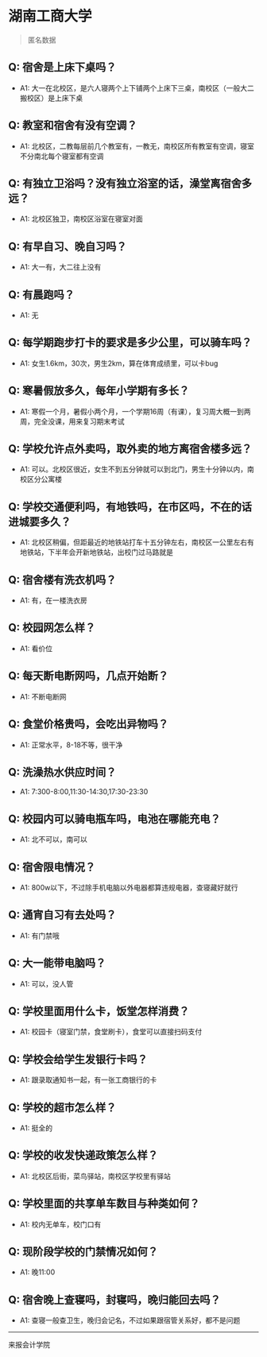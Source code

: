 # 湖南工商大学

> 匿名数据

## Q: 宿舍是上床下桌吗？

- A1: 大一在北校区，是六人寝两个上下铺两个上床下三桌，南校区（一般大二搬校区）是上床下桌

## Q: 教室和宿舍有没有空调？

- A1: 北校区，二教每层前几个教室有，一教无，南校区所有教室有空调，寝室不分南北每个寝室都有空调

## Q: 有独立卫浴吗？没有独立浴室的话，澡堂离宿舍多远？

- A1: 北校区独卫，南校区浴室在寝室对面

## Q: 有早自习、晚自习吗？

- A1: 大一有，大二往上没有

## Q: 有晨跑吗？

- A1: 无

## Q: 每学期跑步打卡的要求是多少公里，可以骑车吗？

- A1: 女生1.6km，30次，男生2km，算在体育成绩里，可以卡bug

## Q: 寒暑假放多久，每年小学期有多长？

- A1: 寒假一个月，暑假小两个月，一个学期16周（有课），复习周大概一到两周，完全没课，用来复习期末考试

## Q: 学校允许点外卖吗，取外卖的地方离宿舍楼多远？

- A1: 可以。北校区很近，女生不到五分钟就可以到北门，男生十分钟以内，南校区分公寓楼

## Q: 学校交通便利吗，有地铁吗，在市区吗，不在的话进城要多久？

- A1: 北校区稍偏，但距最近的地铁站打车十五分钟左右，南校区一公里左右有地铁站，下半年会开新地铁站，出校门过马路就是

## Q: 宿舍楼有洗衣机吗？

- A1: 有，在一楼洗衣房

## Q: 校园网怎么样？

- A1: 看价位

## Q: 每天断电断网吗，几点开始断？

- A1: 不断电断网

## Q: 食堂价格贵吗，会吃出异物吗？

- A1: 正常水平，8-18不等，很干净

## Q: 洗澡热水供应时间？

- A1: 7:300-8:00,11:30-14:30,17:30-23:30

## Q: 校园内可以骑电瓶车吗，电池在哪能充电？

- A1: 北不可以，南可以

## Q: 宿舍限电情况？

- A1: 800w以下，不过除手机电脑以外电器都算违规电器，查寝藏好就行

## Q: 通宵自习有去处吗？

- A1: 有门禁哦

## Q: 大一能带电脑吗？

- A1: 可以，没人管

## Q: 学校里面用什么卡，饭堂怎样消费？

- A1: 校园卡（寝室门禁，食堂刷卡），食堂可以直接扫码支付

## Q: 学校会给学生发银行卡吗？

- A1: 跟录取通知书一起，有一张工商银行的卡

## Q: 学校的超市怎么样？

- A1: 挺全的

## Q: 学校的收发快递政策怎么样？

- A1: 北校区后街，菜鸟驿站，南校区学校里有驿站

## Q: 学校里面的共享单车数目与种类如何？

- A1: 校内无单车，校门口有

## Q: 现阶段学校的门禁情况如何？

- A1: 晚11:00

## Q: 宿舍晚上查寝吗，封寝吗，晚归能回去吗？

- A1: 查寝一般查卫生，晚归会记名，不过如果跟宿管关系好，都不是问题

***

来报会计学院